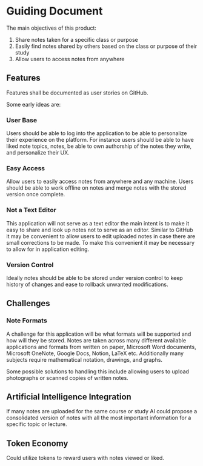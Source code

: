 # Guiding Document
The main objectives of this product:
1. Share notes taken for a specific class or purpose
2. Easily find notes shared by others based on the class or purpose of their study
3. Allow users to access notes from anywhere

## Features

Features shall be documented as user stories on GitHub.

Some early ideas are:

### User Base
Users should be able to log into the application to be able to personalize their experience on the platform. For instance users should be able to have liked note topics, notes, be able to own authorship of the notes they write, and personalize their UX.

### Easy Access
Allow users to easily access notes from anywhere and any machine. Users should be able to work offline on notes and merge notes with the stored version once complete.

### Not a Text Editor
This application will not serve as a text editor the main intent is to make it easy to share and look up notes not to serve as an editor. Similar to GitHub it may be convenient to allow users to edit uploaded notes in case there are small corrections to be made. To make this convenient it may be necessary to allow for in application editing.

### Version Control
Ideally notes should be able to be stored under version control to keep history of changes and ease to rollback unwanted modifications.

## Challenges

### Note Formats
A challenge for this application will be what formats will be supported and how will they be stored. Notes are taken across many different available applications and formats from written on paper, Microsoft Word documents, Microsoft OneNote, Google Docs, Notion, LaTeX etc. Additionally many subjects require mathematical notation, drawings, and graphs.

Some possible solutions to handling this include allowing users to upload photographs or scanned copies of written notes.

## Artificial Intelligence Integration
If many notes are uploaded for the same course or study AI could propose a consolidated version of notes with all the most important information for a specific topic or lecture.

## Token Economy
Could utilize tokens to reward users with notes viewed or liked.